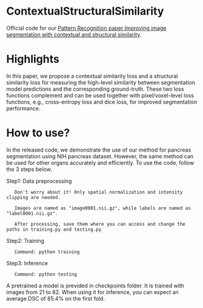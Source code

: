 # ContextualStructuralSimilarity

Official code for our [Pattern Recognition paper Improving image segmentation with contextual and structural similarity](https://www.sciencedirect.com/science/article/pii/S0031320324002401?dgcid=rss_sd_all).

# Highlights
In this paper, we propose a contextual similarity loss and a structural similarity loss for measuring the high-level similarity between segmentation model predictions and the corresponding ground-truth. These two loss functions complement and can be used together with pixel/voxel-level loss functions, e.g., cross-entropy loss and dice loss, for improved segmentation performance.

# How to use?
In the released code, we demonstrate the use of our method for pancreas segmentation using NIH pancreas dataset. However, the same method can be used for other organs accurately and efficiently. To use the code, follow the 3 steps below.

Step1: Data preprocessing 

       Don't worry about it! Only spatial normalization and intensity clipping are needed.
       
       Images are named as "image0001.nii.gz", while labels are named as "label0001.nii.gz".
       
       After processing, save them where you can access and change the paths in training.py and testing.py

Step2: Training

       Command: python training

Step3: Inference

       Command: python testing


A pretrained a model is previded in checkpoints folder. It is trained with images from 21 to 82. When using it for inference, you can expect an average DSC of 85.4% on the first fold.

